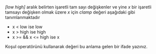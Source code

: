 _[low high]_ aralık belirten işaretli tam sayı değişkenler ve yine _x_ bir işaretli tamsayı değişken olmak üzere _x_ için _clamp_ değeri aşağıdaki gibi tanımlanmaktadır

+ x < low ise low
+ x > high ise high
+ x >= && x <= high ise x

Koşul operatörünü kullanarak değeri bu anlama gelen bir ifade yazınız.
